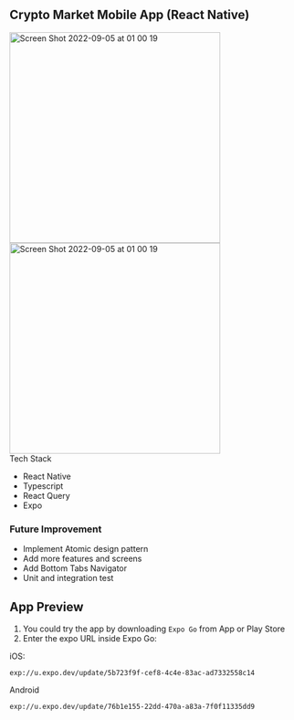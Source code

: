 ## Crypto Market Mobile App (React Native)

<div>
<img width="369" alt="Screen Shot 2022-09-05 at 01 00 19" src="https://user-images.githubusercontent.com/50010891/188327781-ad8798fb-0e7e-4077-a334-625faa0738c5.png">

<img width="369" alt="Screen Shot 2022-09-05 at 01 00 19" src="https://user-images.githubusercontent.com/50010891/188328266-e8b60070-704a-4f28-87ff-5da4a65517a5.jpg">
</div

## Tech Stack
- React Native
- Typescript
- React Query
- Expo

### Future Improvement
- Implement Atomic design pattern
- Add more features and screens
- Add Bottom Tabs Navigator
- Unit and integration test

## App Preview

1. You could try the app by downloading ```Expo Go``` from App or Play Store
2. Enter the expo URL inside Expo Go:

iOS:
```
exp://u.expo.dev/update/5b723f9f-cef8-4c4e-83ac-ad7332558c14
```

Android
```
exp://u.expo.dev/update/76b1e155-22dd-470a-a83a-7f0f11335dd9
```
